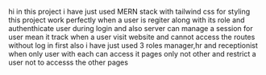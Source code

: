 hi in this project i have just used MERN stack with tailwind css for styling this project work perfectly when a
user is regiter along with its role and authenthicate user during login and also server can manage a session for user mean it track when a user visit website 
and cannot access the routes without log in first also i have just used 3 roles manager,hr and receptionist when only user with each can access it pages only not other and 
restrict a user not to accesss the other pages 

